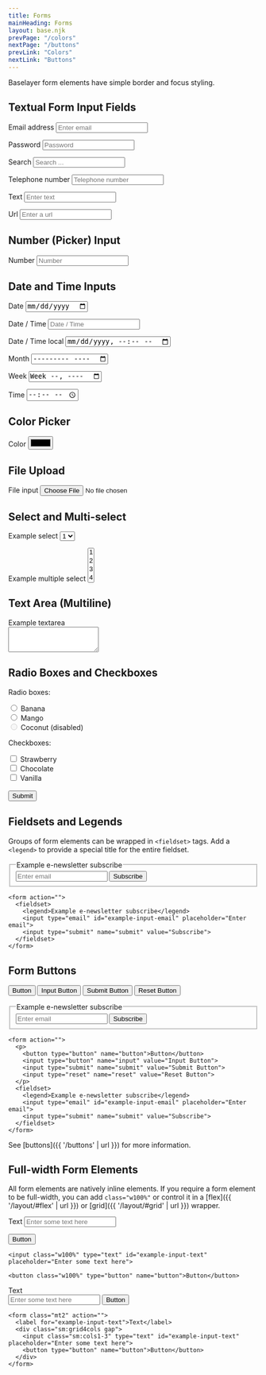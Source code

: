 ```yaml
---
title: Forms
mainHeading: Forms
layout: base.njk
prevPage: "/colors"
nextPage: "/buttons"
prevLink: "Colors"
nextLink: "Buttons"
---
```


Baselayer form elements have simple border and focus styling.

## Textual Form Input Fields

<form action="">
  <p>
    <label for="example-input-email">Email address</label>
    <input type="email" id="example-input-email" placeholder="Enter email">
  </p>
  <p>
    <label for="example-input-password">Password</label>
    <input type="password" id="example-input-password" placeholder="Password">
  </p>
  <p>
    <label for="example-input-search">Search</label>
    <input type="search" id="example-input-serach" placeholder="Search ...">
  </p>
  <p>
    <label for="example-input-tel">Telephone number</label>
    <input type="tel" id="example-input-tel" placeholder="Telephone number">
  </p>
  <p>
    <label for="example-input-text">Text</label>
    <input type="text" id="example-input-text" placeholder="Enter text">
  </p>
  <p>
    <label for="example-input-url">Url</label>
    <input type="url" id="example-input-url" placeholder="Enter a url">
  </p>
</form>

## Number (Picker) Input

<form action="">
  <p>
    <label for="example-input-password1">Number</label>
    <input type="number" id="example-input-number" placeholder="Number">
  </p>
</form>

## Date and Time Inputs

<form action="">
  <p>
    <label for="example-input-date">Date</label>
    <input type="date" id="example-input-date" placeholder="Date">
  </p>
  <p>
    <label for="example-input-date-time">Date / Time</label>
    <input type="datetime" id="example-input-date-time" placeholder="Date / Time">
  </p>
  <p>
    <label for="example-input-date-time-local">Date / Time local</label>
    <input type="datetime-local" id="example-input-date-time-local" placeholder="date / time local">
  </p>
  <p>
    <label for="example-input-month">Month</label>
    <input type="month" id="example-input-month" placeholder="Month">
  </p>
  <p>
    <label for="example-input-week">Week</label>
    <input type="week" id="example-input-week" placeholder="Week">
  </p>
  <p>
    <label for="example-input-time">Time</label>
    <input type="time" id="example-input-time" placeholder="Time">
  </p>
</form>

## Color Picker

<form action="">
  <p>
    <label for="example-input-color">Color</label>
    <input type="color" id="example-inupt-color" placeholder="#fff">
  </p>
</form>

## File Upload

<form action="">
  <p>
    <label for="example-input-file">File input</label>
    <input type="file" id="example-input-file">
  </p>
</form>

## Select and Multi-select

<form action="">
  <p>
    <label for="example-select1">Example select</label>
    <select id="example-select1">
      <option>1</option>
      <option>2</option>
      <option>3</option>
      <option>4</option>
      <option>5</option>
    </select>
  </p>
  <p>
    <label for="example-select2">Example multiple select</label>
    <select multiple id="example-select2">
      <option>1</option>
      <option>2</option>
      <option>3</option>
      <option>4</option>
      <option>5</option>
    </select>
  </p>
</form>

## Text Area (Multiline)

<form action="" class="mt2">
    <label for="example-textarea">Example textarea</label><br>
    <textarea id="example-textarea" rows="3"></textarea>
</form>

## Radio Boxes and Checkboxes

<form action="">
  <p class="my2">Radio boxes:</p>
  <input type="radio" id="example-radio-1" name="example-raio-1" value="banana">
  <label for="example-radio-1">Banana</label><br>
  <input type="radio" id="example-radio-2" name="example-radio-2" value="mango">
  <label for="example-radio-2">Mango</label><br>
  <input type="radio" id="example-radio-3" name="example-radio-3" value="coconut" disabled>
  <label for="example-radio-3">Coconut (disabled)</label>
  <p class="my2">Checkboxes:</p>
  <input type="checkbox" id="example-check-1" name="example-check-1" value="strawberry">
  <label for="example-check-1"> Strawberry</label><br>
  <input type="checkbox" id="example-check-2" name="example-check-2" value="chocolatte">
  <label for="example-check-2"> Chocolate</label><br>
  <input type="checkbox" id="example-check-3" name="example-check-3" value="vanilla">
  <label for="example-check-3"> Vanilla</label><br><br>
  <input type="submit" value="Submit">
</form>


## Fieldsets and Legends

Groups of form elements can be wrapped in `<fieldset>` tags. Add a `<legend>` to provide a special title for the entire fieldset.

<form action="">
  <fieldset>
    <legend>Example e-newsletter subscribe</legend>
    <input type="email" id="example-input-email" placeholder="Enter email">
    <input type="submit" name="submit" value="Subscribe">
  </fieldset>
</form>

```
<form action="">
  <fieldset>
    <legend>Example e-newsletter subscribe</legend>
    <input type="email" id="example-input-email" placeholder="Enter email">
    <input type="submit" name="submit" value="Subscribe">
  </fieldset>
</form>
```

## Form Buttons

<form action="">
  <p>
    <button type="button" name="button">Button</button>
    <input type="button" name="input" value="Input Button">
    <input type="submit" name="submit" value="Submit Button">
    <input type="reset" name="reset" value="Reset Button">
  </p>
  <fieldset>
    <legend>Example e-newsletter subscribe</legend>
    <input type="email" id="example-input-email" placeholder="Enter email">
    <input type="submit" name="submit" value="Subscribe">
  </fieldset>
</form>

```
<form action="">
  <p>
    <button type="button" name="button">Button</button>
    <input type="button" name="input" value="Input Button">
    <input type="submit" name="submit" value="Submit Button">
    <input type="reset" name="reset" value="Reset Button">
  </p>
  <fieldset>
    <legend>Example e-newsletter subscribe</legend>
    <input type="email" id="example-input-email" placeholder="Enter email">
    <input type="submit" name="submit" value="Subscribe">
  </fieldset>
</form>
```

See [buttons]({{ '/buttons' | url }}) for more information.

## Full-width Form Elements

All form elements are natively inline elements. If you require a form element to be full-width, you can add `class="w100%"` or control it in a [flex]({{ '/layout/#flex' | url }}) or [grid]({{ '/layout/#grid' | url }}) wrapper.

<form action="">
  <p>
    <label for="example-input-text">Text</label>
    <input class="w100%" type="text" id="example-input-text" placeholder="Enter some text here">
  </p>
  <p>
    <button class="w100%" type="button" name="button">Button</button>
  </p>
</form>

```
<input class="w100%" type="text" id="example-input-text" placeholder="Enter some text here">

<button class="w100%" type="button" name="button">Button</button>
```

<form class="mt2" action="">
  <label for="example-input-text">Text</label>
  <div class="sm:grid4cols gap">
    <input class="sm:cols1-3" type="text" id="example-input-text" placeholder="Enter some text here">
    <button type="button" name="button">Button</button>
  </div>
</form>

```
<form class="mt2" action="">
  <label for="example-input-text">Text</label>
  <div class="sm:grid4cols gap">
    <input class="sm:cols1-3" type="text" id="example-input-text" placeholder="Enter some text here">
    <button type="button" name="button">Button</button>
  </div>
</form>
```